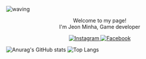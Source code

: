<p align="center"> 

![waving](https://capsule-render.vercel.app/api?type=waving&height=200&text=I'm%20Minha&fontAlign=80&fontAlignY=40&fontSize=50&color=gradient)
</p>

<p align="center">
Welcome to my page! </br>
I'm Jeon Minha, Game developer
</p>

<p align="center">
  <a href="https://instagram.com/iolarjr" target="_blank">
    <img src="https://img.shields.io/badge/instagram-%23E4405F.svg?&style=for-the-badge&logo=instagram&logoColor=white&color=071A2C" alt="Instagram"/>
  </a>

  <a href="https://www.facebook.com/iolardemartini" target="_blank">
    <img src="https://img.shields.io/badge/facebook-%231877F2.svg?&style=for-the-badge&logo=facebook&logoColor=white&color=071A2C" alt="Facebook"/>
  </a>
</p>

![Anurag's GitHub stats](https://www.instagram.com/mi_na._ri/api?username=MINHA-J&show_icons=true)
![Top Langs](https://github-readme-stats.vercel.app/api/top-langs/?username=MINHA-J&layout=compact)
